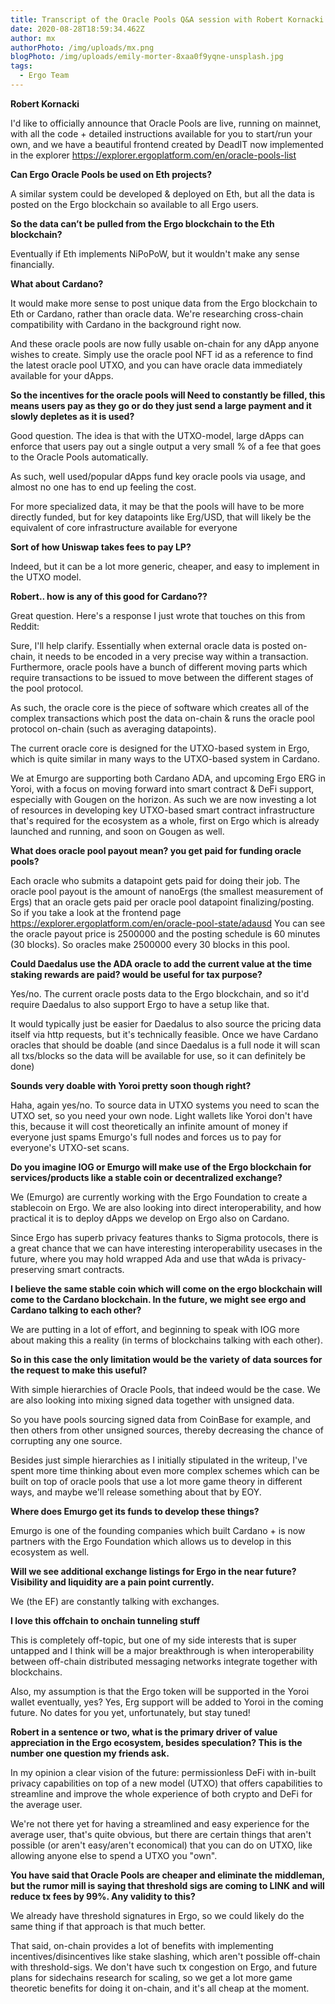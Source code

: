 ```yaml
---
title: Transcript of the Oracle Pools Q&A session with Robert Kornacki
date: 2020-08-28T18:59:34.462Z
author: mx
authorPhoto: /img/uploads/mx.png
blogPhoto: /img/uploads/emily-morter-8xaa0f9yqne-unsplash.jpg
tags:
  - Ergo Team
---
```

**Robert Kornacki**

I'd like to officially announce that Oracle Pools are live, running on mainnet, with all the code + detailed instructions available for you to start/run your own, and we have a beautiful frontend created by DeadIT now implemented in the explorer https://explorer.ergoplatform.com/en/oracle-pools-list

**Can Ergo Oracle Pools be used on Eth projects?**

A similar system could be developed & deployed on Eth, but all the data is posted on the Ergo blockchain so available to all Ergo users.

**So the data can’t be pulled from the Ergo blockchain to the Eth blockchain?**

Eventually if Eth implements NiPoPoW, but it wouldn't make any sense financially.

**What about Cardano?**

It would make more sense to post unique data from the Ergo blockchain to Eth or Cardano, rather than oracle data. We're researching cross-chain compatibility with Cardano in the background right now. 

And these oracle pools are now fully usable on-chain for any dApp anyone wishes to create. Simply use the oracle pool NFT id as a reference to find the latest oracle pool UTXO, and you can have oracle data immediately available for your dApps.

**So the incentives for the oracle pools will Need to constantly be filled, this means users pay as they go or do they just send a large payment and it slowly depletes as it is used?**

Good question. The idea is that with the UTXO-model, large dApps can enforce that users pay out a single output a very small % of a fee that goes to the Oracle Pools automatically.

As such, well used/popular dApps fund key oracle pools via usage, and almost no one has to end up feeling the cost.

For more specialized data, it may be that the pools will have to be more directly funded, but for key datapoints like Erg/USD, that will likely be the equivalent of core infrastructure available for everyone

**Sort of how Uniswap takes fees to pay LP?**

Indeed, but it can be a lot more generic, cheaper, and easy to implement in the UTXO model.

**Robert.. how is any of this good for Cardano??**

Great question. Here's a response I just wrote that touches on this from Reddit:

Sure, I'll help clarify. Essentially when external oracle data is posted on-chain, it needs to be encoded in a very precise way within a transaction. Furthermore, oracle pools have a bunch of different moving parts which require transactions to be issued to move between the different stages of the pool protocol.

As such, the oracle core is the piece of software which creates all of the complex transactions which post the data on-chain & runs the oracle pool protocol on-chain (such as averaging datapoints).

The current oracle core is designed for the UTXO-based system in Ergo, which is quite similar in many ways to the UTXO-based system in Cardano.

We at Emurgo are supporting both Cardano ADA, and upcoming Ergo ERG in Yoroi, with a focus on moving forward into smart contract & DeFi support, especially with Gougen on the horizon. As such we are now investing a lot of resources in developing key UTXO-based smart contract infrastructure that's required for the ecosystem as a whole, first on Ergo which is already launched and running, and soon on Gougen as well.

**What does oracle pool payout mean? you get paid for funding oracle pools?**


Each oracle who submits a datapoint gets paid for doing their job. The oracle pool payout is the amount of nanoErgs (the smallest measurement of Ergs) that an oracle gets paid per oracle pool datapoint finalizing/posting.
So if you take a look at the frontend page https://explorer.ergoplatform.com/en/oracle-pool-state/adausd You can see the oracle payout price is 2500000 and the posting schedule is 60 minutes (30 blocks). So oracles make 2500000 every 30 blocks in this pool.

**Could Daedalus use the ADA oracle to add the current value at the time staking rewards are paid? would be useful for tax purpose?**


Yes/no. The current oracle posts data to the Ergo blockchain, and so it'd require Daedalus to also support Ergo to have a setup like that.

It would typically just be easier for Daedalus to also source the pricing data itself via http requests, but it's technically feasible. Once we have Cardano oracles that should be doable (and since Daedalus is a full node it will scan all txs/blocks so the data will be available for use, so it can definitely be done)

**Sounds very doable with Yoroi pretty soon though right?**

Haha, again yes/no. To source data in UTXO systems you need to scan the UTXO set, so you need your own node. Light wallets like Yoroi don't have this, because it will cost theoretically an infinite amount of money if everyone just spams Emurgo's full nodes and forces us to pay for everyone's UTXO-set scans.

**Do you imagine IOG or Emurgo will make use of the Ergo blockchain for services/products like a stable coin or decentralized exchange?**


We (Emurgo) are currently working with the Ergo Foundation to create a stablecoin on Ergo.
We are also looking into direct interoperability, and how practical it is to deploy dApps we develop on Ergo also on Cardano.

Since Ergo has superb privacy features thanks to Sigma protocols, there is a great chance that we can have interesting interoperability usecases in the future, where you may hold wrapped Ada and use that wAda is privacy-preserving smart contracts.

**I believe the same stable coin which will come on the ergo blockchain will come to the Cardano blockchain. In the future, we might see ergo and Cardano talking to each other?**

We are putting in a lot of effort, and beginning to speak with IOG more about making this a reality (in terms of blockchains talking with each other).

**So in this case the only limitation would be the variety of data sources for the request to make this useful?**

With simple hierarchies of Oracle Pools, that indeed would be the case. We are also looking into mixing signed data together with unsigned data.

So you have pools sourcing signed data from CoinBase for example, and then others from other unsigned sources, thereby decreasing the chance of corrupting any one source.

Besides just simple hierarchies as I initially stipulated in the writeup, I've spent more time thinking about even more complex schemes which can be built on top of oracle pools that use a lot more game theory in different ways, and maybe we'll release something about that by EOY.

**Where does Emurgo get its funds to develop these things?**

Emurgo is one of the founding companies which built Cardano + is now partners with the Ergo Foundation which allows us to develop in this ecosystem as well.

**Will we see additional exchange listings for Ergo in the near future?  Visibility and liquidity are a pain point currently.**

We (the EF) are constantly talking with exchanges.

**I love this offchain to onchain tunneling stuff**

This is completely off-topic, but one of my side interests that is super untapped and I think will be a major breakthrough is when interoperability between off-chain distributed messaging networks integrate together with blockchains.

Also, my assumption is that the Ergo token will be supported in the Yoroi wallet eventually, yes?
Yes, Erg support will be added to Yoroi in the coming future. No dates for you yet, unfortunately, but stay tuned!

**Robert in a sentence or two, what is the primary driver of value appreciation in the Ergo ecosystem, besides speculation? This is the number one question my friends ask.**

In my opinion a clear vision of the future: permissionless DeFi with in-built privacy capabilities on top of a new model (UTXO) that offers capabilities to streamline and improve the whole experience of both crypto and DeFi for the average user.

We're not there yet for having a streamlined and easy experience for the average user, that's quite obvious, but there are certain things that aren't possible (or aren't easy/aren't economical) that you can do on UTXO, like allowing anyone else to spend a UTXO you "own".

**You have said that Oracle Pools are cheaper and eliminate the middleman, but the rumor mill is saying that threshold sigs are coming to LINK and will reduce tx fees by 99%. Any validity to this?**

We already have threshold signatures in Ergo, so we could likely do the same thing if that approach is that much better. 

That said, on-chain provides a lot of benefits with implementing incentives/disincentives like stake slashing, which aren't possible off-chain with threshold-sigs. We don't have such tx congestion on Ergo, and future plans for sidechains research for scaling, so we get a lot more game theoretic benefits for doing it on-chain, and it's all cheap at the moment.